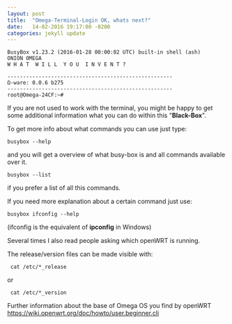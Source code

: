 ```yaml
---
layout: post
title:  "Omega-Terminal-Login OK, whats next?"
date:   14-02-2016 19:17:00 -0200
categories: jekyll update
---
```

~~~
BusyBox v1.23.2 (2016-01-28 00:00:02 UTC) built-in shell (ash)
ONION OMEGA
W H A T  W I L L  Y O U  I N V E N T ?

-----------------------------------------------------
Ω-ware: 0.0.6 b275
-----------------------------------------------------
root@Omega-24CF:~#
~~~
If you are not used to work with the terminal, you might be happy to get some additional information what you can do within this "**Black-Box**".

To get more info about what commands you can use just type:

    busybox --help

and you will get a overview of what busy-box is and all commands available over it.

    busybox --list

if you prefer a list of all this commands.

If you need more explanation about a certain command just use:

    busybox ifconfig --help

(ifconfig is the equivalent of **ipconfig** in Windows)


Several times I also read people asking which openWRT is running.

The release/version files can be made visible with:

     cat /etc/*_release

or

     cat /etc/*_version


Further information about the base of Omega OS you find by openWRT
https://wiki.openwrt.org/doc/howto/user.beginner.cli


